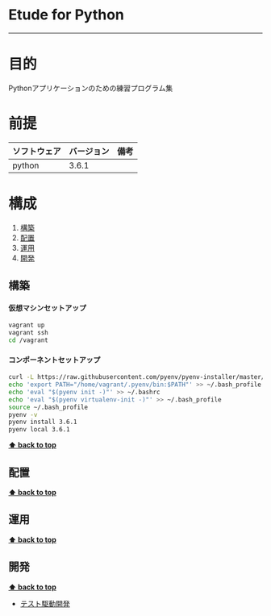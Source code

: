 # Etude for Python
---

# 目的 #
Pythonアプリケーションのための練習プログラム集

# 前提 #
| ソフトウェア   | バージョン   | 備考        |
|:---------------|:-------------|:------------|
| python         |3.6.1    |             |


# 構成 #
1. [構築](#構築)
1. [配置](#配置)
1. [運用](#運用)
1. [開発](#開発)

## 構築
#### 仮想マシンセットアップ
```bash
vagrant up
vagrant ssh
cd /vagrant
```

#### コンポーネントセットアップ
```bash
curl -L https://raw.githubusercontent.com/pyenv/pyenv-installer/master/bin/pyenv-installer | bash
echo 'export PATH="/home/vagrant/.pyenv/bin:$PATH"' >> ~/.bash_profile
echo 'eval "$(pyenv init -)"' >> ~/.bashrc
echo 'eval "$(pyenv virtualenv-init -)"' >> ~/.bash_profile
source ~/.bash_profile
pyenv -v
pyenv install 3.6.1
pyenv local 3.6.1
```

**[⬆ back to top](#構成)**

## 配置
**[⬆ back to top](#構成)**

## 運用
**[⬆ back to top](#運用)**

## 開発
**[⬆ back to top](#構成)**
+ [テスト駆動開発](./docs/TDD.md)

